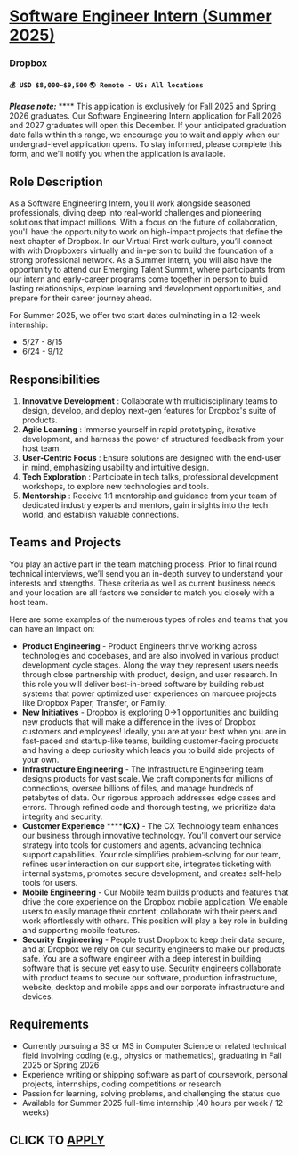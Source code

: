 # [Software Engineer Intern (Summer 2025)](https://www.remotewlb.com/apply/software-engineer-intern-summer-2025)  
### Dropbox  
#### `💰 USD $8,000~$9,500` `🌎 Remote - US: All locations`  

**_Please note:_** **** This application is exclusively for Fall 2025 and Spring 2026 graduates. Our Software Engineering Intern application for Fall 2026 and 2027 graduates will open this December. If your anticipated graduation date falls within this range, we encourage you to wait and apply when our undergrad-level application opens. To stay informed, please complete this form, and we’ll notify you when the application is available.

## Role Description

As a Software Engineering Intern, you'll work alongside seasoned professionals, diving deep into real-world challenges and pioneering solutions that impact millions. With a focus on the future of collaboration, you'll have the opportunity to work on high-impact projects that define the next chapter of Dropbox. In our Virtual First work culture, you’ll connect with with Dropboxers virtually and in-person to build the foundation of a strong professional network. As a Summer intern, you will also have the opportunity to attend our Emerging Talent Summit, where participants from our intern and early-career programs come together in person to build lasting relationships, explore learning and development opportunities, and prepare for their career journey ahead.

For Summer 2025, we offer two start dates culminating in a 12-week internship:

  * 5/27 - 8/15
  * 6/24 - 9/12

##  Responsibilities

  1. **Innovative Development** : Collaborate with multidisciplinary teams to design, develop, and deploy next-gen features for Dropbox's suite of products.
  2. **Agile Learning** : Immerse yourself in rapid prototyping, iterative development, and harness the power of structured feedback from your host team.
  3. **User-Centric Focus** : Ensure solutions are designed with the end-user in mind, emphasizing usability and intuitive design.
  4. **Tech Exploration** : Participate in tech talks, professional development workshops, to explore new technologies and tools.
  5. **Mentorship** : Receive 1:1 mentorship and guidance from your team of dedicated industry experts and mentors, gain insights into the tech world, and establish valuable connections.

## Teams and Projects

You play an active part in the team matching process. Prior to final round technical interviews, we’ll send you an in-depth survey to understand your interests and strengths. These criteria as well as current business needs and your location are all factors we consider to match you closely with a host team.

Here are some examples of the numerous types of roles and teams that you can have an impact on:

  * **Product Engineering** \- Product Engineers thrive working across technologies and codebases, and are also involved in various product development cycle stages. Along the way they represent users needs through close partnership with product, design, and user research. In this role you will deliver best-in-breed software by building robust systems that power optimized user experiences on marquee projects like Dropbox Paper, Transfer, or Family. 
  * **New Initiatives** \- Dropbox is exploring 0→1 opportunities and building new products that will make a difference in the lives of Dropbox customers and employees! Ideally, you are at your best when you are in fast-paced and startup-like teams, building customer-facing products and having a deep curiosity which leads you to build side projects of your own.
  * **Infrastructure Engineering** \- The Infrastructure Engineering team designs products for vast scale. We craft components for millions of connections, oversee billions of files, and manage hundreds of petabytes of data. Our rigorous approach addresses edge cases and errors. Through refined code and thorough testing, we prioritize data integrity and security.
  * **Customer Experience** ******(CX)** \- The CX Technology team enhances our business through innovative technology. You'll convert our service strategy into tools for customers and agents, advancing technical support capabilities. Your role simplifies problem-solving for our team, refines user interaction on our support site, integrates ticketing with internal systems, promotes secure development, and creates self-help tools for users.
  * **Mobile Engineering** \- Our Mobile team builds products and features that drive the core experience on the Dropbox mobile application. We enable users to easily manage their content, collaborate with their peers and work effortlessly with others. This position will play a key role in building and supporting mobile features.
  * **Security** **Engineering** \- People trust Dropbox to keep their data secure, and at Dropbox we rely on our security engineers to make our products safe. You are a software engineer with a deep interest in building software that is secure yet easy to use. Security engineers collaborate with product teams to secure our software, production infrastructure, website, desktop and mobile apps and our corporate infrastructure and devices.

## Requirements

  * Currently pursuing a BS or MS in Computer Science or related technical field involving coding (e.g., physics or mathematics), graduating in Fall 2025 or Spring 2026
  * Experience writing or shipping software as part of coursework, personal projects, internships, coding competitions or research
  * Passion for learning, solving problems, and challenging the status quo
  * Available for Summer 2025 full-time internship (40 hours per week / 12 weeks)

  
## CLICK TO [APPLY](https://www.remotewlb.com/apply/software-engineer-intern-summer-2025)

